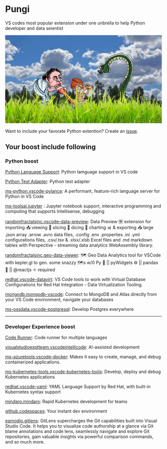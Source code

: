 # Pungi
VS codes most popular extension under one unbrella to help Python developer and data seientist

![Pungi](assets/pungi.png)


Want to include your favorate Python extention? Create an [issue](https://github.com/ravioshankar/pungi/issues).

## Your boost include following

### Python boost
[Python Language Support](https://marketplace.visualstudio.com/items?itemName=ms-python.python): Python lamguage support in VS code

[Python Test Adapter](https://marketplace.visualstudio.com/items?itemName=littlefoxteam.vscode-python-test-adapter): Python test adapter

[ms-python.vscode-pylance](https://marketplace.visualstudio.com/items?itemName=ms-python.vscode-pylance): A performant, feature-rich language server for Python in VS Code

[ms-toolsai.jupyter](https://marketplace.visualstudio.com/items?itemName=ms-toolsai.jupyter) : Jupyter notebook support, interactive programming and computing that supports Intellisense, debugging

[randomfractalsinc.vscode-data-preview](https://marketplace.visualstudio.com/items?itemName=randomfractalsinc.vscode-data-preview): Data Preview 🈸 extension for importing 📤 viewing 🔎 slicing 🔪 dicing 🎲 charting 📊 & exporting 📥 large .json array .arrow .avro data files, .config .env .properties .ini .yml configurations files, .csv/.tsv & .xlsx/.xlsb Excel files and .md markdown tables with Perspective - streaming data analytics WebAssembly library.

[randomfractalsinc.geo-data-viewer](https://marketplace.visualstudio.com/items?itemName=randomfractalsinc.geo-data-viewer): 🗺️ Geo Data Analytics tool for VSCode with kepler.gl to gen. some snazzy 🗺️s w/0 Py 🐍 || pyWidgets ⚙️ || pandas 🐼 || @reactjs ⚛️ required

[redhat.vscode-datavirt](https://marketplace.visualstudio.com/items?itemName=redhat.vscode-datavirt): VS Code tools to work with Virtual Database Configurations for Red Hat Integration - Data Virtualization Tooling.

[mongodb.mongodb-vscode](https://marketplace.visualstudio.com/items?itemName=mongodb.mongodb-vscode): Connect to MongoDB and Atlas directly from your VS Code environment, navigate your databases

[ms-ossdata.vscode-postgresql](https://marketplace.visualstudio.com/items?itemName=ms-ossdata.vscode-postgresql): Develop Postgres everywhere

---
### Developer Experience boost

[Code Runner](https://marketplace.visualstudio.com/items?itemName=formulahendry.code-runner): Code runner for multiple languages

[visualstudioexptteam.vscodeintellicode](https://marketplace.visualstudio.com/items?itemName=visualstudioexptteam.vscodeintellicode): AI-assisted development

[ms-azuretools.vscode-docker](https://marketplace.visualstudio.com/items?itemName=ms-azuretools.vscode-docker): Makes it easy to create, manage, and debug containerized applications.

[ms-kubernetes-tools.vscode-kubernetes-tools](https://marketplace.visualstudio.com/items?itemName=ms-kubernetes-tools.vscode-kubernetes-tools): Develop, deploy and debug Kubernetes applications

[redhat.vscode-yaml](https://marketplace.visualstudio.com/items?itemName=redhat.vscode-yaml): YAML Language Support by Red Hat, with built-in Kubernetes syntax support

[mindaro.mindaro](https://marketplace.visualstudio.com/items?itemName=mindaro.mindaro): Rapid Kubernetes development for teams

[github.codespaces](https://marketplace.visualstudio.com/items?itemName=github.codespaces): Your instant dev environment

[eamodio.gitlens](https://marketplace.visualstudio.com/items?itemName=eamodio.gitlens): GitLens supercharges the Git capabilities built into Visual Studio Code. It helps you to visualize code authorship at a glance via Git blame annotations and code lens, seamlessly navigate and explore Git repositories, gain valuable insights via powerful comparison commands, and so much more.